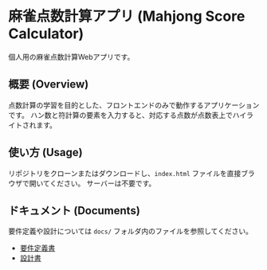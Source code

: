 # 麻雀点数計算アプリ (Mahjong Score Calculator)

個人用の麻雀点数計算Webアプリです。

## 概要 (Overview)

点数計算の学習を目的とした、フロントエンドのみで動作するアプリケーションです。
ハン数と符計算の要素を入力すると、対応する点数が点数表上でハイライトされます。

## 使い方 (Usage)

リポジトリをクローンまたはダウンロードし、`index.html` ファイルを直接ブラウザで開いてください。
サーバーは不要です。

## ドキュメント (Documents)

要件定義や設計については `docs/` フォルダ内のファイルを参照してください。
- [要件定義書](./docs/requirements.md)
- [設計書](./docs/design.md)
